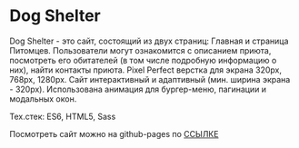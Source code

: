 # Dog Shelter

Dog Shelter - это сайт, состоящий из двух страниц: Главная и страница Питомцев. Пользователи могут ознакомится с описанием приюта, посмотреть его обитателей (в том числе подробную информацию о них), найти контакты приюта. 
Pixel Perfect верстка для экрана 320px, 768px, 1280px. Сайт интерактивный и адаптивный (мин. ширина экрана - 320px).  Использована анимация для бургер-меню, пагинации и модальных окон. 

Тех.стек: ES6, HTML5, Sass

Посмотреть сайт можно на github-pages по [ССЫЛКЕ](https://linasafina.github.io/Dog-Shelter/shelter/)
